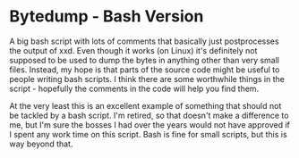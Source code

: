 # Bytedump - Bash Version

A big bash script with lots of comments that basically just postprocesses the
output of xxd. Even though it works (on Linux) it's definitely not supposed to
be used to dump the bytes in anything other than very small files. Instead, my
hope is that parts of the source code might be useful to people writing bash
scripts. I think there are some worthwhile things in the script - hopefully
the comments in the code will help you find them.

At the very least this is an excellent example of something that should not be
tackled by a bash script. I'm retired, so that doesn't make a difference to me,
but I'm sure the bosses I had over the years would not have approved if I spent
any work time on this script. Bash is fine for small scripts, but this is way
beyond that.


